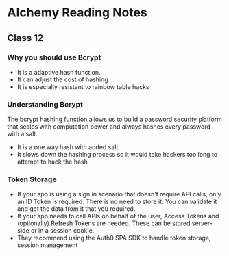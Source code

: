 # Alchemy Reading Notes

## Class 12

### Why you should use Bcrypt
- It is a adaptive hash function.
- It can adjust the cost of hashing
- It is especially resistant to rainbow table hacks

### Understanding Bcrypt
The bcrypt hashing function allows us to build a password security platform that scales with computation power and always hashes every password with a salt.
- It is a one way hash with added salt
- It slows down the hashing process so it would take hackers too long to attempt to hack the hash

### Token Storage
- If your app is using a sign in scenario that doesn't require API calls, only an ID Token is required. There is no need to store it. You can validate it and get the data from it that you required.
- If your app needs to call APIs on behalf of the user, Access Tokens and (optionally) Refresh Tokens are needed. These can be stored server-side or in a session cookie.
- They recommend using the Auth0 SPA SDK to handle token storage, session management
